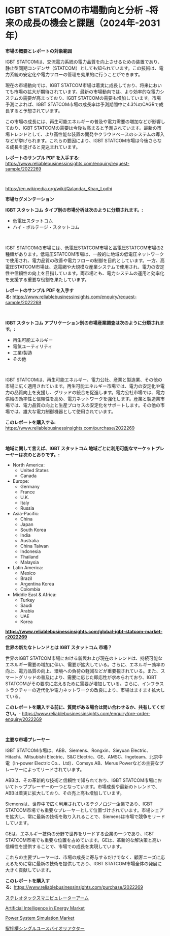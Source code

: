 <p><h1>IGBT STATCOMの市場動向と分析 -将来の成長の機会と課題（2024年-2031年）</h1></p><p><strong>市場の概要とレポートの対象範囲</strong></p>
<p><p>IGBT STATCOMは、交流電力系統の電力品質を向上させるための装置であり、静止型同期コンデンサ（STATCOM）としても知られています。この技術は、電力系統の安定化や電力フローの管理を効果的に行うことができます。</p><p>現在の市場動向では、IGBT STATCOM市場は着実に成長しており、将来においても市場の拡大が期待されています。最新の市場動向では、より効率的な電力システムの需要が高まっており、IGBT STATCOMの需要も増加しています。市場予測によれば、IGBT STATCOM市場の成長率は予測期間中に4.3%のCAGRで成長すると予想されています。</p><p>この市場の成長には、再生可能エネルギーの普及や電力需要の増加などが影響しており、IGBT STATCOMの需要は今後も高まると予測されています。最新の市場トレンドとして、より高性能な装置の開発やクラウドベースのシステムの導入などが挙げられます。これらの要因により、IGBT STATCOM市場は今後さらなる成長を遂げると見込まれています。</p></p>
<p><strong>レポートのサンプル PDF を入手する:</strong> <a href="https://www.reliablebusinessinsights.com/enquiry/request-sample/2022269">https://www.reliablebusinessinsights.com/enquiry/request-sample/2022269</a></p>
<p>&nbsp;</p>
<p><a href="https://en.wikipedia.org/wiki/Qalandar_Khan_Lodhi">https://en.wikipedia.org/wiki/Qalandar_Khan_Lodhi</a></p>
<p><strong>市場セグメンテーション</strong></p>
<p><strong>IGBT スタットコム タイプ別の市場分析は次のように分類されます。:</strong></p>
<p><ul><li>低電圧スタットコム</li><li>ハイ・ボルテージ・スタットコム</li></ul></p>
<p>&nbsp;</p>
<p><p>IGBT STATCOMの市場には、低電圧STATCOM市場と高電圧STATCOM市場の2種類があります。低電圧STATCOM市場は、一般的に地域の低電圧ネットワークで使用され、電力品質の改善や電力フローの制御を目的としています。一方、高電圧STATCOM市場は、送電網や大規模な産業システムで使用され、電力の安定性や信頼性の向上を目指しています。両市場とも、電力システムの運用と効率化を支援する重要な役割を果たしています。</p></p>
<p><strong>レポートのサンプル PDF を入手する:</strong>&nbsp;<a href="https://www.reliablebusinessinsights.com/enquiry/request-sample/2022269">https://www.reliablebusinessinsights.com/enquiry/request-sample/2022269</a></p>
<p>&nbsp;</p>
<p><strong> IGBT スタットコム アプリケーション別の市場産業調査は次のように分類されます。:</strong></p>
<p><ul><li>再生可能エネルギー</li><li>電気ユーティリティ</li><li>工業/製造</li><li>その他</li></ul></p>
<p>&nbsp;</p>
<p><p>IGBT STATCOMは、再生可能エネルギー、電力公社、産業と製造業、その他の市場に広く適用されています。再生可能エネルギー市場では、電力の安定化や電力の品質向上を支援し、グリッドの統合を促進します。電力公社市場では、電力供給の効率性と信頼性を高め、電力ネットワークを強化します。産業と製造業市場では、電力品質の向上と生産プロセスの安定化をサポートします。その他の市場では、雄大な電力制御機器として使用されています。</p></p>
<p><strong>このレポートを購入する:</strong>&nbsp; <a href="https://www.reliablebusinessinsights.com/purchase/2022269">https://www.reliablebusinessinsights.com/purchase/2022269</a></p>
<p>&nbsp;</p>
<p><strong>地域に関して言えば、IGBT スタットコム 地域ごとに利用可能なマーケットプレーヤーは次のとおりです。:</strong></p>
<p><ul>
    <li>
        North America:
        <ul>
            <li>United States</li>
            <li>Canada</li>
        </ul>
    </li>
    <li>
        Europe:
        <ul>
            <li>Germany</li>
            <li>France</li>
            <li>U.K.</li>
            <li>Italy</li>
            <li>Russia</li>
        </ul>
    </li>
    <li>
        Asia-Pacific:
        <ul>
            <li>China</li>
            <li>Japan</li>
            <li>South Korea</li>
            <li>India</li>
            <li>Australia</li>
            <li>China Taiwan</li>
            <li>Indonesia</li>
            <li>Thailand</li>
            <li>Malaysia</li>
        </ul>
    </li>
    <li>
        Latin America:
        <ul>
            <li>Mexico</li>
            <li>Brazil</li>
            <li>Argentina Korea</li>
            <li>Colombia</li>
        </ul>
    </li>
    <li>
        Middle East & Africa:
        <ul>
            <li>Turkey</li>
            <li>Saudi</li>
            <li>Arabia</li>
            <li>UAE</li>
            <li>Korea</li>
        </ul>
    </li>
    </ul></p>
<p><strong><a href="https://www.reliablebusinessinsights.com/global-igbt-statcom-market-r2022269">https://www.reliablebusinessinsights.com/global-igbt-statcom-market-r2022269</a></strong>&nbsp;</p>
<p><strong>世界の新たなトレンドとは IGBT スタットコム 市場？</strong></p>
<p><p>世界のIGBT STATCOM市場における新興および現在のトレンドは、持続可能なエネルギー需要の増加に伴い、需要が拡大している。さらに、エネルギー効率の向上、電力品質の向上、環境への負荷の軽減などが重要視されている。また、スマートグリッドの普及により、需要に応じた即応性が求められており、IGBT STATCOMがその要求に応えるために需要が増加している。さらに、インフラストラクチャーの近代化や電力ネットワークの改良により、市場はますます拡大している。</p></p>
<p><strong>このレポートを購入する前に、質問がある場合は問い合わせるか、共有してください。</strong>- <a href="https://www.reliablebusinessinsights.com/enquiry/pre-order-enquiry/2022269">https://www.reliablebusinessinsights.com/enquiry/pre-order-enquiry/2022269</a></p>
<p>&nbsp;</p>
<p><strong>主要な市場プレーヤー</strong></p>
<p><p>IGBT STATCOM市場は、ABB、Siemens、Rongxin、Sieyuan Electric、Hitachi、Mitsubishi Electric、S&C Electric、GE、AMSC、Ingeteam、北京中電（In-power Electric Co.、Ltd）、Comsys AB、Merus Powerなどの主要なプレーヤーによってリードされています。</p><p>ABBは、その革新的な技術と信頼性で知られており、IGBT STATCOM市場においてトッププレーヤーの一つとなっています。市場成長や最新のトレンドで、ABBは着実に拡大しており、その売上高も増加しています。</p><p>Siemensは、世界中で広く利用されているテクノロジー企業であり、IGBT STATCOM市場でも重要なプレーヤーとして位置づけされています。市場シェアを拡大し、常に最新の技術を取り入れることで、Siemensは市場で競争をリードしています。</p><p>GEは、エネルギー技術の分野で世界をリードする企業の一つであり、IGBT STATCOM市場でも重要な位置を占めています。GEは、革新的な解決策と高い信頼性を提供することで、市場での成長を実現しています。</p><p>これらの主要プレーヤーは、市場の成長に寄与するだけでなく、顧客ニーズに応えるために常に最新の技術を提供しており、IGBT STATCOM市場全体の発展に大きく貢献しています。</p></p>
<p><strong>このレポートを購入する:</strong>&nbsp;&nbsp;<a href="https://www.reliablebusinessinsights.com/purchase/2022269">https://www.reliablebusinessinsights.com/purchase/2022269</a></p>
<p><p><a href="https://github.com/bevdtkn4419963/Market-Research-Report-List-3/blob/main/6033885179568.md">ステレオタックスマニピュレーターアーム</a></p><p><a href="https://github.com/BryceTownsendr/Market-Research-Report-List-5/blob/main/artificial-intelligence-in-energy-market.md">Artificial Intelligence in Energy Market</a></p><p><a href="https://github.com/caicuccucga/Market-Research-Report-List-1/blob/main/power-system-simulation-market.md">Power System Simulation Market</a></p><p><a href="https://github.com/MosesSpinka1914/Market-Research-Report-List-2/blob/main/1385196179569.md">撹拌槽シングルユースバイオリアクター</a></p></p>